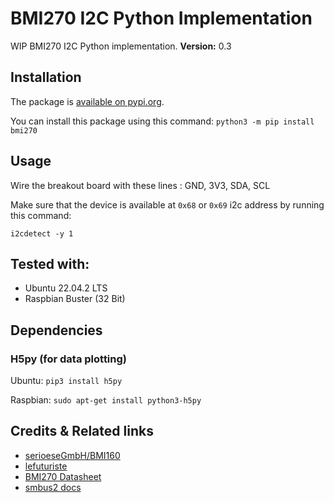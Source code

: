 # BMI270 I2C Python Implementation

WIP BMI270 I2C Python implementation.
**Version:** 0.3

## Installation
The package is [available on pypi.org](https://pypi.org/project/bmi270).

You can install this package using this command:
`python3 -m pip install bmi270`

## Usage
Wire the breakout board with these lines : GND, 3V3, SDA, SCL

Make sure that the device is available at `0x68` or `0x69` i2c address by running this command:

`i2cdetect -y 1`

## Tested with:
- Ubuntu 22.04.2 LTS
- Raspbian Buster (32 Bit)

## Dependencies

### H5py (for data plotting)
Ubuntu:
`pip3 install h5py`

Raspbian:
`sudo apt-get install python3-h5py`

## Credits & Related links

- [serioeseGmbH/BMI160](https://github.com/serioeseGmbH/BMI160)
- [lefuturiste](https://github.com/lefuturiste/BMI160-i2c)
- [BMI270 Datasheet](https://www.bosch-sensortec.com/media/boschsensortec/downloads/datasheets/bst-bmi270-ds000.pdf)
- [smbus2 docs](https://smbus2.readthedocs.io/en/latest/)